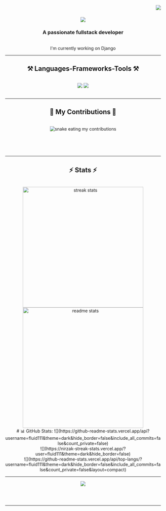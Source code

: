 <img align="right" src="https://visitor-badge.laobi.icu/badge?page_id=salesp07.salesp07" />

<h1 align="center">
    <img src="https://readme-typing-svg.herokuapp.com/?font=Righteous&size=35&center=true&vCenter=true&width=500&height=70&duration=4000&lines=Hi+There!+👋;+I'm+ fluid!;" />
</h1>

<h3 align="center">A passionate fullstack developer</h3>

<br/>

<div align="center">
I'm currently working on Django 

 </div>
 

 <hr/>
 
<h2 align="center">⚒️ Languages-Frameworks-Tools ⚒️</h2>
<br/>
<div align="center">
    <img src="https://skillicons.dev/icons?i=react,bootstrap,html,css,vscode,github,figma,tailwind,git" />
    <img src="https://skillicons.dev/icons?i=nodejs,python,javascript,typescript,express,firebase,mongodb,c,nextjs,mysql" /><br>
</div>

<br/>
<hr/>


<div align="center">
  <h2>🐍 My Contributions 🐍</h2>
  <br>
  <img alt="snake eating my contributions" src="https://raw.githubusercontent.com/fluid111/fluid111/output/github-contribution-grid-snake.svg" />
  
  <br/><br/><br/>
</div>

<hr/>

<h2 align="center">⚡ Stats ⚡</h2>
<br>
<div align=center>
  <img width=390 src="https://github-readme-streak-stats-fluid111.vercel.app/?user=fluid111&count_private=true&theme=react&border_radius=10" alt="streak stats"/>
  <img width=390 src="https://github-readme-stats-fluid111.vercel.app/api?username=fluid111&count_private=true&show_icons=true&theme=react&rank_icon=github&border_radius=10" alt="readme stats" />
  <br/>
# 📊 GitHub Stats:
![](https://github-readme-stats.vercel.app/api?username=fluid111&theme=dark&hide_border=false&include_all_commits=false&count_private=false)<br/>
![](https://nirzak-streak-stats.vercel.app/?user=fluid111&theme=dark&hide_border=false)<br/>
![](https://github-readme-stats.vercel.app/api/top-langs/?username=fluid111&theme=dark&hide_border=false&include_all_commits=false&count_private=false&layout=compact)

---
[![](https://visitcount.itsvg.in/api?id=fluid111&icon=0&color=0)](https://visitcount.itsvg.in)
</div>

<br/><br/>

<hr/>

<br/>

<br/>








<!-- Proudly created with GPRM ( https://gprm.itsvg.in ) -->
